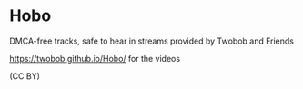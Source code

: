 # Hobo
DMCA-free tracks, safe to hear in streams provided by Twobob and Friends

https://twobob.github.io/Hobo/ for the videos

(CC BY)
